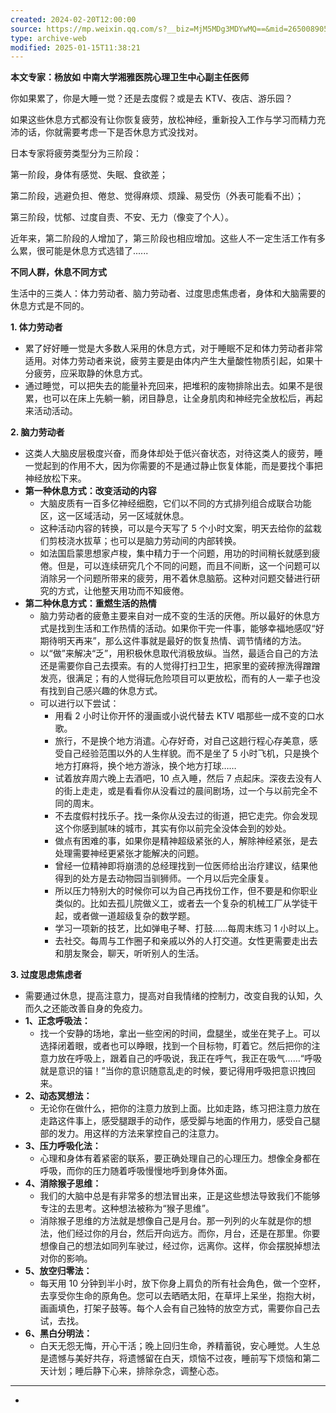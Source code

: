 ```yaml
---
created: 2024-02-20T12:00:00
source: https://mp.weixin.qq.com/s?__biz=MjM5MDg3MDYwMQ==&mid=2650089059&idx=2&sn=3045fc073e21aed0bcf123dfac1a4c0d&chksm=bebfbb4589c83253a45eda0a4494dad218a34493f3a35ceb913486a368e337817259c4baa249#rd
type: archive-web
modified: 2025-01-15T11:38:21
---
```


**本文专家：杨放如  中南大学湘雅医院心理卫生中心副主任医师**

你如果累了，你是大睡一觉？还是去度假？或是去 KTV、夜店、游乐园？

如果这些休息方式都没有让你恢复疲劳，放松神经，重新投入工作与学习而精力充沛的话，你就需要考虑一下是否休息方式没找对。

日本专家将疲劳类型分为三阶段：

第一阶段，身体有感觉、失眠、食欲差；

第二阶段，逃避负担、倦怠、觉得麻烦、烦躁、易受伤（外表可能看不出）；

第三阶段，忧郁、过度自责、不安、无力（像变了个人）。

近年来，第二阶段的人增加了，第三阶段也相应增加。这些人不一定生活工作有多么累，很可能是休息方式选错了......

**不同人群，休息不同方式**

生活中的三类人：体力劳动者、脑力劳动者、过度思虑焦虑者，身体和大脑需要的休息方式是不同的。

**1\. 体力劳动者**
  - 累了好好睡一觉是大多数人采用的休息方式，对于睡眠不足和体力劳动者非常适用。对体力劳动者来说，疲劳主要是由体内产生大量酸性物质引起，如果十分疲劳，应采取静的休息方式。
  - 通过睡觉，可以把失去的能量补充回来，把堆积的废物排除出去。如果不是很累，也可以在床上先躺一躺，闭目静息，让全身肌肉和神经完全放松后，再起来活动活动。

**2\. 脑力劳动者**
  - 这类人大脑皮层极度兴奋，而身体却处于低兴奋状态，对待这类人的疲劳，睡一觉起到的作用不大，因为你需要的不是通过静止恢复体能，而是要找个事把神经放松下来。
  - **第一种休息方式：改变活动的内容**
    - 大脑皮质有一百多亿神经细胞，它们以不同的方式排列组合成联合功能区，这一区域活动，另一区域就休息。
    - 这种活动内容的转换，可以是今天写了 5 个小时文案，明天去给你的盆栽们剪枝浇水拔草；也可以是脑力劳动间的内部转换。
    - 如法国启蒙思想家卢梭，集中精力于一个问题，用功的时间稍长就感到疲倦。但是，可以连续研究几个不同的问题，而且不间断，这一个问题可以消除另一个问题所带来的疲劳，用不着休息脑筋。这种对问题交替进行研究的方式，让他整天用功而不知疲倦。
  - **第二种休息方式：重燃生活的热情**
    - 脑力劳动者的疲惫主要来自对一成不变的生活的厌倦。所以最好的休息方式是找到生活和工作热情的活动。如果你干完一件事，能够幸福地感叹“好期待明天再来”，那么这件事就是最好的恢复热情、调节情绪的方法。
    - 以“做”来解决“乏”，用积极休息取代消极放纵。当然，最适合自己的方法还是需要你自己去摸索。有的人觉得打扫卫生，把家里的瓷砖擦洗得蹭蹭发亮，很满足；有的人觉得玩危险项目可以更放松，而有的人一辈子也没有找到自己感兴趣的休息方式。
    - 可以进行以下尝试：
      - 用看 2 小时让你开怀的漫画或小说代替去 KTV 唱那些一成不变的口水歌。
      - 旅行，不是换个地方消遣。心存好奇，对自己这趟行程心存美意，感受自己经验范围以外的人生样貌。而不是坐了 5 小时飞机，只是换个地方打麻将，换个地方游泳，换个地方打球……
      - 试着放弃周六晚上去酒吧，10 点入睡，然后 7 点起床。深夜去没有人的街上走走，或是看看你从没看过的晨间剧场，过一个与以前完全不同的周末。
      - 不去度假村找乐子。找一条你从没去过的街道，把它走完。你会发现这个你感到腻味的城市，其实有你以前完全没体会到的妙处。
      - 做点有困难的事，如果你是精神超级紧张的人，解除神经紧张，是去处理需要神经更紧张才能解决的问题。
      - 曾经一位精神即将崩溃的总经理找到一位医师给出治疗建议，结果他得到的处方是去动物园当驯狮师。一个月以后完全康复。
      - 所以压力特别大的时候你可以为自己再找份工作，但不要是和你职业类似的。比如去孤儿院做义工，或者去一个复杂的机械工厂从学徒干起，或者做一道超级复杂的数学题。
      - 学习一项新的技艺，比如弹电子琴、打鼓……每周末练习 1 小时以上。
      - 去社交。每周与工作圈子和亲戚以外的人打交道。女性更需要走出去和朋友聚会，聊天，听听别人的生活。

**3\. 过度思虑焦虑者**
  - 需要通过休息，提高注意力，提高对自我情绪的控制力，改变自我的认知，久而久之还能改善自身的免疫力。
  - **1、正念呼吸法：**
    - 找一个安静的场地，拿出一些空闲的时间，盘腿坐，或坐在凳子上。可以选择闭着眼，或者也可以睁眼，找到一个目标物，盯着它。然后把你的注意力放在呼吸上，跟着自己的呼吸说，我正在呼气，我正在吸气……“呼吸就是意识的锚！”当你的意识随意乱走的时候，要记得用呼吸把意识拽回来。
  - **2、动态冥想法：**
    - 无论你在做什么，把你的注意力放到上面。比如走路，练习把注意力放在走路这件事上，感受腿跟手的动作，感受脚与地面的作用力，感受自己腿部的发力。用这样的方法来掌控自己的注意力。
  - **3、压力呼吸化法：**
    - 心理和身体有着紧密的联系，要正确处理自己的心理压力。想像全身都在呼吸，而你的压力随着呼吸慢慢地呼到身体外面。
  - **4、消除猴子思维：**
    - 我们的大脑中总是有非常多的想法冒出来，正是这些想法导致我们不能够专注的去思考。这种想法被称为“猴子思维”。
    - 消除猴子思维的方法就是想像自己是月台。那一列列的火车就是你的想法，他们经过你的月台，然后开向远方。而你，月台，还是在那里。你要想像自己的想法如同列车驶过，经过你，远离你。这样，你会摆脱掉想法对你的影响。
  - **5、放空归零法：**
    - 每天用 10 分钟到半小时，放下你身上肩负的所有社会角色，做一个空杯，去享受你生命的原角色。您可以去晒晒太阳，在草坪上呆坐，抱抱大树，画画填色，打架子鼓等。每个人会有自己独特的放空方式，需要你自己去试，去找。
  - **6、黑白分明法：**
    - 白天无怨无悔，开心干活；晚上回归生命，养精蓄锐，安心睡觉。人生总是遗憾与美好共存，将遗憾留在白天，烦恼不过夜，睡前写下烦恼和第二天计划；睡后静下心来，排除杂念，调整心态。

___

-
